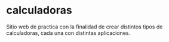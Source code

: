 # calculadoras
Sitio web de practica con la finalidad de crear distintos tipos de calculadoras, cada una con distintas aplicaciones.
